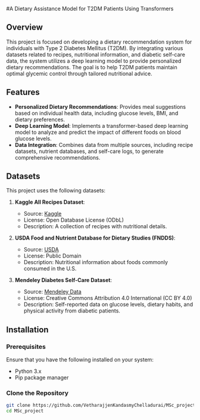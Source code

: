 #A Dietary Assistance Model for T2DM Patients Using Transformers

## Overview

This project is focused on developing a dietary recommendation system for individuals with Type 2 Diabetes Mellitus (T2DM). By integrating various datasets related to recipes, nutritional information, and diabetic self-care data, the system utilizes a deep learning model to provide personalized dietary recommendations. The goal is to help T2DM patients maintain optimal glycemic control through tailored nutritional advice.

## Features

- **Personalized Dietary Recommendations**: Provides meal suggestions based on individual health data, including glucose levels, BMI, and dietary preferences.
- **Deep Learning Model**: Implements a transformer-based deep learning model to analyze and predict the impact of different foods on blood glucose levels.
- **Data Integration**: Combines data from multiple sources, including recipe datasets, nutrient databases, and self-care logs, to generate comprehensive recommendations.

## Datasets

This project uses the following datasets:

1. **Kaggle All Recipes Dataset**:
   - Source: [Kaggle](https://www.kaggle.com/datasets/sharathkumarerla/all-recipies-dataset)
   - License: Open Database License (ODbL)
   - Description: A collection of recipes with nutritional details.

2. **USDA Food and Nutrient Database for Dietary Studies (FNDDS)**:
   - Source: [USDA](https://www.ars.usda.gov/northeast-area/beltsville-md-bhnrc/beltsville-human-nutrition-research-center/food-surveys-research-group/docs/fndds-download-databases/)
   - License: Public Domain
   - Description: Nutritional information about foods commonly consumed in the U.S.

3. **Mendeley Diabetes Self-Care Dataset**:
   - Source: [Mendeley Data](https://data.mendeley.com/datasets/89nn5fd9m4/1)
   - License: Creative Commons Attribution 4.0 International (CC BY 4.0)
   - Description: Self-reported data on glucose levels, dietary habits, and physical activity from diabetic patients.
     

## Installation

### Prerequisites

Ensure that you have the following installed on your system:

- Python 3.x
- Pip package manager

### Clone the Repository

```bash
git clone https://github.com/VetharajjenKandasmyChelladurai/MSc_project.git
cd MSc_project
